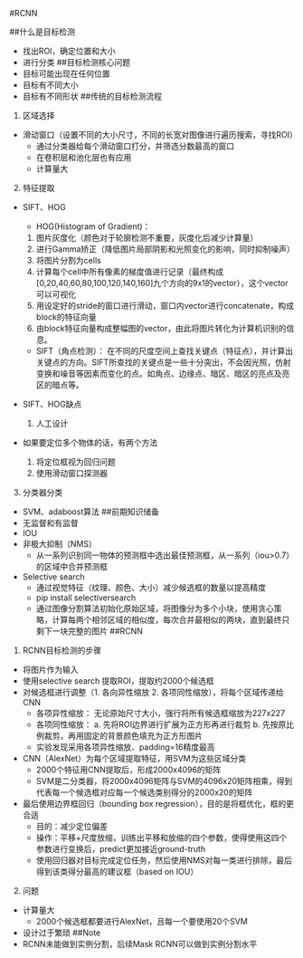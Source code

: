 #RCNN

##什么是目标检测
+ 找出ROI，确定位置和大小
+ 进行分类
##目标检测核心问题
+ 目标可能出现在任何位置
+ 目标有不同大小
+ 目标有不同形状
##传统的目标检测流程
1. 区域选择
  + 滑动窗口（设置不同的大小尺寸，不同的长宽对图像进行遍历搜索，寻找ROI）
    + 通过分类器给每个滑动窗口打分，并筛选分数最高的窗口
    + 在卷积层和池化层也有应用
    + 计算量大 
2. 特征提取
  + SIFT、HOG
    + HOG(Histogram of Gradient)：
    1. 图片灰度化（颜色对于轮廓检测不重要，灰度化后减少计算量）
    2. 进行Gamma矫正（降低图片局部阴影和光照变化的影响，同时抑制噪声）
    3. 将图片分割为cells
    5. 计算每个cell中所有像素的梯度值进行记录（最终构成[0,20,40,60,80,100,120,140,160]九个方向的9x1的vector），这个vector可以可视化
    5. 用设定好的stride的窗口进行滑动，窗口内vector进行concatenate，构成block的特征向量
    6. 由block特征向量构成整幅图的vector，由此将图片转化为计算机识别的信息。
    + SIFT（角点检测）：
      在不同的尺度空间上查找关键点（特征点），并计算出关键点的方向。SIFT所查找的关键点是一些十分突出，不会因光照，仿射变换和噪音等因素而变化的点。如角点、边缘点、暗区、暗区的亮点及亮区的暗点等。
  + SIFT、HOG缺点
    
    1. 人工设计
  + 如果要定位多个物体的话，有两个方法
    1. 将定位框视为回归问题
    2. 使用滑动窗口探测器
3. 分类器分类
  
  + SVM、adaboost算法
##前期知识储备
+ 无监督和有监督
+ IOU
+ 非极大抑制（NMS）
  + 从一系列识别同一物体的预测框中选出最佳预测框，从一系列（iou>0.7）的区域中合并预测框
+ Selective search
  + 通过视觉特征（纹理、颜色、大小）减少候选框的数量以提高精度 
  + pip install selectiversearch
  + 通过图像分割算法初始化原始区域，将图像分为多个小块，使用贪心策略，计算每两个相邻区域的相似度，每次合并最相似的两块，直到最终只剩下一块完整的图片
##RCNN
1. RCNN目标检测的步骤
  + 将图片作为输入
  + 使用selective search 提取ROI，提取约2000个候选框
  + 对候选框进行调整（1. 各向异性缩放 2. 各项同性缩放），将每个区域传递给CNN
    + 各项异性缩放： 无论原始尺寸大小，强行将所有候选框缩放为227x227
    + 各项同性缩放： a. 先将ROI边界进行扩展为正方形再进行裁剪 b. 先按原比例裁剪，再用固定的背景颜色填充为正方形图片
    + 实验发现采用各项异性缩放、padding=16精度最高
  + CNN（AlexNet）为每个区域提取特征，用SVM为这些区域分类
    + 2000个特征用CNN提取后，形成2000x4096的矩阵
    + SVM是二分类器，将2000x4096矩阵与SVM的4096x20矩阵相乘，得到代表每一个候选框对应每一个候选类别得分的2000x20的矩阵 
  + 最后使用边界框回归（bounding box regression），目的是将框优化，框的更合适
    + 目的：减少定位偏差
    + 操作：平移+尺度放缩，训练出平移和放缩的四个参数，使得使用这四个参数进行变换后，predict更加接近ground-truth
    + 使用回归器对目标完成定位任务，然后使用NMS对每一类进行排除，最后得到该类得分最高的建议框（based on IOU）
2. 问题
  + 计算量大
    + 2000个候选框都要进行AlexNet，且每一个要使用20个SVM
  + 设计过于繁琐
##Note
+ RCNN未能做到实例分割，后续Mask RCNN可以做到实例分割水平
